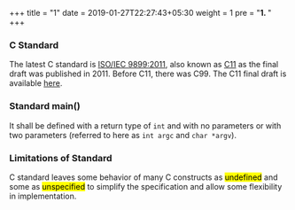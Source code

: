 +++
title = "1"
date =  2019-01-27T22:27:43+05:30
weight = 1
pre = "<b>1. </b>"
+++

### C Standard
The latest C standard is [ISO/IEC 9899:2011](https://en.wikipedia.org/wiki/C11_(C_standard_revision)), also known as [C11](https://en.wikipedia.org/wiki/C11_(C_standard_revision)) as the final draft was published in 2011. Before C11, there was C99. The C11 final draft is available [here](https://www.open-std.org/jtc1/sc22/wg14/www/docs/n1570.pdf).

### Standard main()
It shall be defined with a return type of `int` and with no parameters or with two parameters (referred to here as `int argc` and `char *argv`).

### Limitations of Standard
C standard leaves some behavior of many C constructs as <mark>undefined</mark> and some as <mark>unspecified</mark> to simplify the specification and allow some flexibility in implementation.


